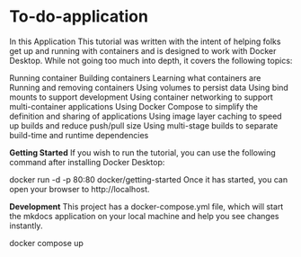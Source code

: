 # To-do-application
In this Application
This tutorial was written with the intent of helping folks get up and running with containers and is designed to work with Docker Desktop. While not going too much into depth, it covers the following topics:

Running container
Building containers
Learning what containers are
Running and removing containers
Using volumes to persist data
Using bind mounts to support development
Using container networking to support multi-container applications
Using Docker Compose to simplify the definition and sharing of applications
Using image layer caching to speed up builds and reduce push/pull size
Using multi-stage builds to separate build-time and runtime dependencies

**Getting Started**
If you wish to run the tutorial, you can use the following command after installing Docker Desktop:

docker run -d -p 80:80 docker/getting-started
Once it has started, you can open your browser to http://localhost.

**Development**
This project has a docker-compose.yml file, which will start the mkdocs application on your local machine and help you see changes instantly.

docker compose up
